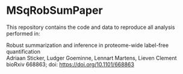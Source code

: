 # MSqRobSumPaper

This repository contains the code and data to reproduce all analysis performed in:

Robust summarization and inference in proteome-wide label-free quantification  
Adriaan Sticker, Ludger Goeminne, Lennart Martens, Lieven Clement  
bioRxiv 668863; doi: https://doi.org/10.1101/668863 
